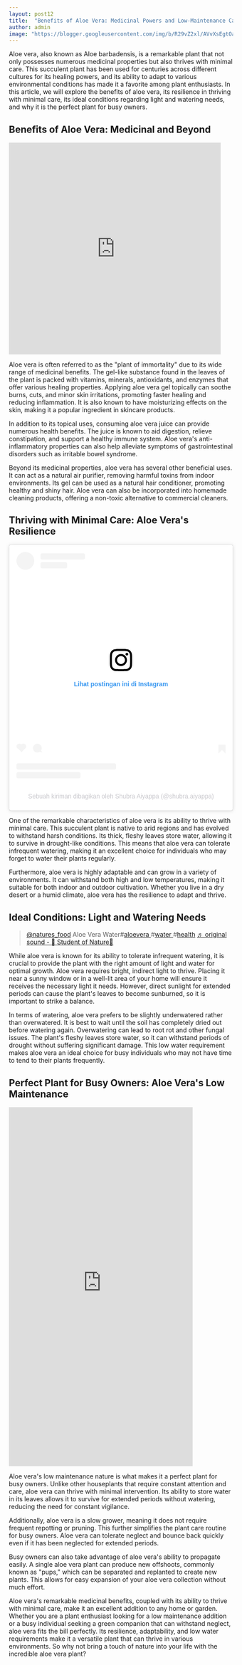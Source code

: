 ```yaml
---
layout: post12
title:  "Benefits of Aloe Vera: Medicinal Powers and Low-Maintenance Care"
author: admin
image: "https://blogger.googleusercontent.com/img/b/R29vZ2xl/AVvXsEgtOac6-1yK6YmPG02MKowP1vuLukYA4BI1eXxN3y_9oVCbUBEAYD9-Jb6oFf7KF4uQU8msp6BFiXb9pv8w28KwFjubY79IFFGy99IptX88JcThMD_8umo8yEc9P783x-yeQQAvDWhzCaae3bmLvqzl2oDyjVl7ePeV5U09bafL2KY5L9HrvesSJan3zCQ/s1600/20240503_092336.jpg"
---
```




<p>Aloe vera, also known as Aloe barbadensis, is a remarkable plant that not only possesses numerous medicinal properties but also thrives with minimal care. This succulent plant has been used for centuries across different cultures for its healing powers, and its ability to adapt to various environmental conditions has made it a favorite among plant enthusiasts. In this article, we will explore the benefits of aloe vera, its resilience in thriving with minimal care, its ideal conditions regarding light and watering needs, and why it is the perfect plant for busy owners.</p>
<h2>Benefits of Aloe Vera: Medicinal and Beyond</h2>
<iframe src="https://www.facebook.com/plugins/video.php?height=476&href=https%3A%2F%2Fweb.facebook.com%2F5min.crafts%2Fvideos%2F645991189444100%2F&show_text=false&width=476&t=0" width="476" height="476" style="border:none;overflow:hidden" scrolling="no" frameborder="0" allowfullscreen="true" allow="autoplay; clipboard-write; encrypted-media; picture-in-picture; web-share" allowFullScreen="true"></iframe>

<p>Aloe vera is often referred to as the &quot;plant of immortality&quot; due to its wide range of medicinal benefits. The gel-like substance found in the leaves of the plant is packed with vitamins, minerals, antioxidants, and enzymes that offer various healing properties. Applying aloe vera gel topically can soothe burns, cuts, and minor skin irritations, promoting faster healing and reducing inflammation. It is also known to have moisturizing effects on the skin, making it a popular ingredient in skincare products.</p>
<p>In addition to its topical uses, consuming aloe vera juice can provide numerous health benefits. The juice is known to aid digestion, relieve constipation, and support a healthy immune system. Aloe vera's anti-inflammatory properties can also help alleviate symptoms of gastrointestinal disorders such as irritable bowel syndrome.</p>
<p>Beyond its medicinal properties, aloe vera has several other beneficial uses. It can act as a natural air purifier, removing harmful toxins from indoor environments. Its gel can be used as a natural hair conditioner, promoting healthy and shiny hair. Aloe vera can also be incorporated into homemade cleaning products, offering a non-toxic alternative to commercial cleaners.</p>
<h2>Thriving with Minimal Care: Aloe Vera's Resilience</h2>
<blockquote class="instagram-media" data-instgrm-captioned data-instgrm-permalink="https://www.instagram.com/reel/C0_EqLNr4yT/?utm_source=ig_embed&amp;utm_campaign=loading" data-instgrm-version="14" style=" background:#FFF; border:0; border-radius:3px; box-shadow:0 0 1px 0 rgba(0,0,0,0.5),0 1px 10px 0 rgba(0,0,0,0.15); margin: 1px; max-width:540px; min-width:326px; padding:0; width:99.375%; width:-webkit-calc(100% - 2px); width:calc(100% - 2px);"><div style="padding:16px;"> <a href="https://www.instagram.com/reel/C0_EqLNr4yT/?utm_source=ig_embed&amp;utm_campaign=loading" style=" background:#FFFFFF; line-height:0; padding:0 0; text-align:center; text-decoration:none; width:100%;" target="_blank"> <div style=" display: flex; flex-direction: row; align-items: center;"> <div style="background-color: #F4F4F4; border-radius: 50%; flex-grow: 0; height: 40px; margin-right: 14px; width: 40px;"></div> <div style="display: flex; flex-direction: column; flex-grow: 1; justify-content: center;"> <div style=" background-color: #F4F4F4; border-radius: 4px; flex-grow: 0; height: 14px; margin-bottom: 6px; width: 100px;"></div> <div style=" background-color: #F4F4F4; border-radius: 4px; flex-grow: 0; height: 14px; width: 60px;"></div></div></div><div style="padding: 19% 0;"></div> <div style="display:block; height:50px; margin:0 auto 12px; width:50px;"><svg width="50px" height="50px" viewBox="0 0 60 60" version="1.1" xmlns="https://www.w3.org/2000/svg" xmlns:xlink="https://www.w3.org/1999/xlink"><g stroke="none" stroke-width="1" fill="none" fill-rule="evenodd"><g transform="translate(-511.000000, -20.000000)" fill="#000000"><g><path d="M556.869,30.41 C554.814,30.41 553.148,32.076 553.148,34.131 C553.148,36.186 554.814,37.852 556.869,37.852 C558.924,37.852 560.59,36.186 560.59,34.131 C560.59,32.076 558.924,30.41 556.869,30.41 M541,60.657 C535.114,60.657 530.342,55.887 530.342,50 C530.342,44.114 535.114,39.342 541,39.342 C546.887,39.342 551.658,44.114 551.658,50 C551.658,55.887 546.887,60.657 541,60.657 M541,33.886 C532.1,33.886 524.886,41.1 524.886,50 C524.886,58.899 532.1,66.113 541,66.113 C549.9,66.113 557.115,58.899 557.115,50 C557.115,41.1 549.9,33.886 541,33.886 M565.378,62.101 C565.244,65.022 564.756,66.606 564.346,67.663 C563.803,69.06 563.154,70.057 562.106,71.106 C561.058,72.155 560.06,72.803 558.662,73.347 C557.607,73.757 556.021,74.244 553.102,74.378 C549.944,74.521 548.997,74.552 541,74.552 C533.003,74.552 532.056,74.521 528.898,74.378 C525.979,74.244 524.393,73.757 523.338,73.347 C521.94,72.803 520.942,72.155 519.894,71.106 C518.846,70.057 518.197,69.06 517.654,67.663 C517.244,66.606 516.755,65.022 516.623,62.101 C516.479,58.943 516.448,57.996 516.448,50 C516.448,42.003 516.479,41.056 516.623,37.899 C516.755,34.978 517.244,33.391 517.654,32.338 C518.197,30.938 518.846,29.942 519.894,28.894 C520.942,27.846 521.94,27.196 523.338,26.654 C524.393,26.244 525.979,25.756 528.898,25.623 C532.057,25.479 533.004,25.448 541,25.448 C548.997,25.448 549.943,25.479 553.102,25.623 C556.021,25.756 557.607,26.244 558.662,26.654 C560.06,27.196 561.058,27.846 562.106,28.894 C563.154,29.942 563.803,30.938 564.346,32.338 C564.756,33.391 565.244,34.978 565.378,37.899 C565.522,41.056 565.552,42.003 565.552,50 C565.552,57.996 565.522,58.943 565.378,62.101 M570.82,37.631 C570.674,34.438 570.167,32.258 569.425,30.349 C568.659,28.377 567.633,26.702 565.965,25.035 C564.297,23.368 562.623,22.342 560.652,21.575 C558.743,20.834 556.562,20.326 553.369,20.18 C550.169,20.033 549.148,20 541,20 C532.853,20 531.831,20.033 528.631,20.18 C525.438,20.326 523.257,20.834 521.349,21.575 C519.376,22.342 517.703,23.368 516.035,25.035 C514.368,26.702 513.342,28.377 512.574,30.349 C511.834,32.258 511.326,34.438 511.181,37.631 C511.035,40.831 511,41.851 511,50 C511,58.147 511.035,59.17 511.181,62.369 C511.326,65.562 511.834,67.743 512.574,69.651 C513.342,71.625 514.368,73.296 516.035,74.965 C517.703,76.634 519.376,77.658 521.349,78.425 C523.257,79.167 525.438,79.673 528.631,79.82 C531.831,79.965 532.853,80.001 541,80.001 C549.148,80.001 550.169,79.965 553.369,79.82 C556.562,79.673 558.743,79.167 560.652,78.425 C562.623,77.658 564.297,76.634 565.965,74.965 C567.633,73.296 568.659,71.625 569.425,69.651 C570.167,67.743 570.674,65.562 570.82,62.369 C570.966,59.17 571,58.147 571,50 C571,41.851 570.966,40.831 570.82,37.631"></path></g></g></g></svg></div><div style="padding-top: 8px;"> <div style=" color:#3897f0; font-family:Arial,sans-serif; font-size:14px; font-style:normal; font-weight:550; line-height:18px;">Lihat postingan ini di Instagram</div></div><div style="padding: 12.5% 0;"></div> <div style="display: flex; flex-direction: row; margin-bottom: 14px; align-items: center;"><div> <div style="background-color: #F4F4F4; border-radius: 50%; height: 12.5px; width: 12.5px; transform: translateX(0px) translateY(7px);"></div> <div style="background-color: #F4F4F4; height: 12.5px; transform: rotate(-45deg) translateX(3px) translateY(1px); width: 12.5px; flex-grow: 0; margin-right: 14px; margin-left: 2px;"></div> <div style="background-color: #F4F4F4; border-radius: 50%; height: 12.5px; width: 12.5px; transform: translateX(9px) translateY(-18px);"></div></div><div style="margin-left: 8px;"> <div style=" background-color: #F4F4F4; border-radius: 50%; flex-grow: 0; height: 20px; width: 20px;"></div> <div style=" width: 0; height: 0; border-top: 2px solid transparent; border-left: 6px solid #f4f4f4; border-bottom: 2px solid transparent; transform: translateX(16px) translateY(-4px) rotate(30deg)"></div></div><div style="margin-left: auto;"> <div style=" width: 0px; border-top: 8px solid #F4F4F4; border-right: 8px solid transparent; transform: translateY(16px);"></div> <div style=" background-color: #F4F4F4; flex-grow: 0; height: 12px; width: 16px; transform: translateY(-4px);"></div> <div style=" width: 0; height: 0; border-top: 8px solid #F4F4F4; border-left: 8px solid transparent; transform: translateY(-4px) translateX(8px);"></div></div></div> <div style="display: flex; flex-direction: column; flex-grow: 1; justify-content: center; margin-bottom: 24px;"> <div style=" background-color: #F4F4F4; border-radius: 4px; flex-grow: 0; height: 14px; margin-bottom: 6px; width: 224px;"></div> <div style=" background-color: #F4F4F4; border-radius: 4px; flex-grow: 0; height: 14px; width: 144px;"></div></div></a><p style=" color:#c9c8cd; font-family:Arial,sans-serif; font-size:14px; line-height:17px; margin-bottom:0; margin-top:8px; overflow:hidden; padding:8px 0 7px; text-align:center; text-overflow:ellipsis; white-space:nowrap;"><a href="https://www.instagram.com/reel/C0_EqLNr4yT/?utm_source=ig_embed&amp;utm_campaign=loading" style=" color:#c9c8cd; font-family:Arial,sans-serif; font-size:14px; font-style:normal; font-weight:normal; line-height:17px; text-decoration:none;" target="_blank">Sebuah kiriman dibagikan oleh Shubra Aiyappa (@shubra.aiyappa)</a></p></div></blockquote> <script async src="//www.instagram.com/embed.js"></script>
<p>One of the remarkable characteristics of aloe vera is its ability to thrive with minimal care. This succulent plant is native to arid regions and has evolved to withstand harsh conditions. Its thick, fleshy leaves store water, allowing it to survive in drought-like conditions. This means that aloe vera can tolerate infrequent watering, making it an excellent choice for individuals who may forget to water their plants regularly.</p>
<p>Furthermore, aloe vera is highly adaptable and can grow in a variety of environments. It can withstand both high and low temperatures, making it suitable for both indoor and outdoor cultivation. Whether you live in a dry desert or a humid climate, aloe vera has the resilience to adapt and thrive.</p>
<h2>Ideal Conditions: Light and Watering Needs</h2>

<blockquote class="tiktok-embed" cite="https://www.tiktok.com/@natures_food/video/6933993648317091078" data-video-id="6933993648317091078" style="max-width: 605px;min-width: 325px;" > <section> <a target="_blank" title="@natures_food" href="https://www.tiktok.com/@natures_food?refer=embed">@natures_food</a> Aloe Vera Water#<a title="aloevera" target="_blank" href="https://www.tiktok.com/tag/aloevera?refer=embed">aloevera </a>#<a title="water" target="_blank" href="https://www.tiktok.com/tag/water?refer=embed">water </a>#<a title="health" target="_blank" href="https://www.tiktok.com/tag/health?refer=embed">health</a> <a target="_blank" title="♬ original sound - 🥭 Student of Nature🍍" href="https://www.tiktok.com/music/original-sound-6933993791032462085?refer=embed">♬ original sound - 🥭 Student of Nature🍍</a> </section> </blockquote> <script async src="https://www.tiktok.com/embed.js"></script>

<p>While aloe vera is known for its ability to tolerate infrequent watering, it is crucial to provide the plant with the right amount of light and water for optimal growth. Aloe vera requires bright, indirect light to thrive. Placing it near a sunny window or in a well-lit area of your home will ensure it receives the necessary light it needs. However, direct sunlight for extended periods can cause the plant's leaves to become sunburned, so it is important to strike a balance.</p>
<p>In terms of watering, aloe vera prefers to be slightly underwatered rather than overwatered. It is best to wait until the soil has completely dried out before watering again. Overwatering can lead to root rot and other fungal issues. The plant's fleshy leaves store water, so it can withstand periods of drought without suffering significant damage. This low water requirement makes aloe vera an ideal choice for busy individuals who may not have time to tend to their plants frequently.</p>
<h2>Perfect Plant for Busy Owners: Aloe Vera's Low Maintenance</h2>
<iframe width="413" height="807" src="https://www.youtube.com/embed/_DCjDo3EZ-g" title="Benefits of Aloe Vera Gel Drink by Forever Living" frameborder="0" allow="accelerometer; autoplay; clipboard-write; encrypted-media; gyroscope; picture-in-picture; web-share" referrerpolicy="strict-origin-when-cross-origin" allowfullscreen></iframe>

<p>Aloe vera's low maintenance nature is what makes it a perfect plant for busy owners. Unlike other houseplants that require constant attention and care, aloe vera can thrive with minimal intervention. Its ability to store water in its leaves allows it to survive for extended periods without watering, reducing the need for constant vigilance.</p>
<p>Additionally, aloe vera is a slow grower, meaning it does not require frequent repotting or pruning. This further simplifies the plant care routine for busy owners. Aloe vera can tolerate neglect and bounce back quickly even if it has been neglected for extended periods.</p>
<p>Busy owners can also take advantage of aloe vera's ability to propagate easily. A single aloe vera plant can produce new offshoots, commonly known as &quot;pups,&quot; which can be separated and replanted to create new plants. This allows for easy expansion of your aloe vera collection without much effort.</p>
<p>Aloe vera's remarkable medicinal benefits, coupled with its ability to thrive with minimal care, make it an excellent addition to any home or garden. Whether you are a plant enthusiast looking for a low maintenance addition or a busy individual seeking a green companion that can withstand neglect, aloe vera fits the bill perfectly. Its resilience, adaptability, and low water requirements make it a versatile plant that can thrive in various environments. So why not bring a touch of nature into your life with the incredible aloe vera plant?</p>






